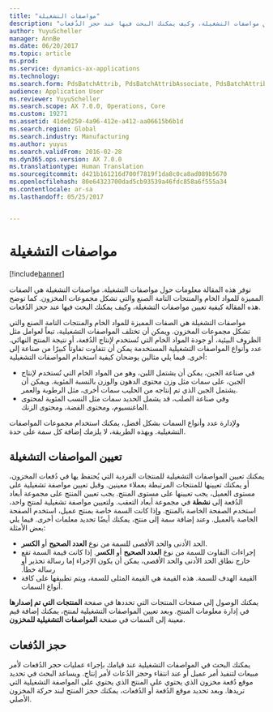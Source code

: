 ```yaml
---
title: "مواصفات التشغيلة"
description: "توفر هذه المقالة معلومات حول مواصفات التشغيلة. مواصفات التشغيلة هي الصفات المميزة للمواد الخام والمنتجات التامة الصنع والتي تشكل مجموعات المخزون. كما توضح هذه المقالة كيفية تعيين مواصفات التشغيلة، وكيف يمكنك البحث فيها عند حجز الدُفعات."
author: YuyuScheller
manager: AnnBe
ms.date: 06/20/2017
ms.topic: article
ms.prod: 
ms.service: dynamics-ax-applications
ms.technology: 
ms.search.form: PdsBatchAttrib, PdsBatchAttribAssociate, PdsBatchAttribByAttribGroup, PdsBatchAttribByItem, PdsBatchAttribByitemCustomer, PdsBatchAttribGroup
audience: Application User
ms.reviewer: YuyuScheller
ms.search.scope: AX 7.0.0, Operations, Core
ms.custom: 19271
ms.assetid: 41de0250-4a96-412e-a412-aa06615b6b1d
ms.search.region: Global
ms.search.industry: Manufacturing
ms.author: yuyus
ms.search.validFrom: 2016-02-28
ms.dyn365.ops.version: AX 7.0.0
ms.translationtype: Human Translation
ms.sourcegitcommit: d421b161216d700f7819f1da8c0ca8ad089b5670
ms.openlocfilehash: 80e64323700dad5cb93539a46fdc858a6f555a34
ms.contentlocale: ar-sa
ms.lasthandoff: 05/25/2017


---
```


# <a name="batch-attributes"></a>مواصفات التشغيلة

[!include[banner](../includes/banner.md)]


توفر هذه المقالة معلومات حول مواصفات التشغيلة. مواصفات التشغيلة هي الصفات المميزة للمواد الخام والمنتجات التامة الصنع والتي تشكل مجموعات المخزون. كما توضح هذه المقالة كيفية تعيين مواصفات التشغيلة، وكيف يمكنك البحث فيها عند حجز الدُفعات.

مواصفات التشغيلة هي الصفات المميزة للمواد الخام والمنتجات التامة الصنع والتي تشكل مجموعات المخزون. ويمكن أن تختلف المواصفات التشغيلية، تبعاً لعوامل مثل الظروف البيئية، أو جودة المواد الخام التي تُستخدم لإنتاج الدُفعة، أو نتيجة المنتج النهائي. عدد وأنواع المواصفات التشغيلية المستخدمة يمكن أن تتفاوت تفاوتاً كبيرًا من صناعة إلى أخرى. فيما يلي مثالين يوضحان كيفية استخدام المواصفات التشغيلية:

-   في صناعة الجبن، يمكن أن يشتمل اللبن، وهو من المواد الخام التي تُستخدم لإنتاج الجبن، على سمات مثل وزن محتوى الدهون والوزن بالنسبة المئوية. ويمكن أن يشتمل الجبن الذي تم إنتاجه من الحليب سمات أخرى، مثل الرطوبة والعمر.
-   وفي صناعة الصلب، قد يشمل الحديد سمات مثل النسب المئوية لمحتوى الماغنسيوم، ومحتوى الفضة، ومحتوى الزنك.

ولإدارة عدد وأنواع السمات بشكل أفضل، يمكنك استخدام مجموعات المواصفات التشغيلية. وبهذه الطريقة، لا يلزمك إضافة كل سمة على حدة.

## <a name="assign-batch-attributes"></a>تعيين المواصفات التشغيلة
يمكنك تعيين المواصفات التشغيلية للمنتجات الفردية التي يُحتفظ يها في دُفعات المخزون، أو يمكنك تعيينها للمنتجات المرتبطة بعملاء معينين. وقبل تعيين مواصفة تشغيلية على مستوى العميل، يجب تعيينها على مستوى المنتج. يجب تعيين المنتج على مجموعة أبعاد الدُفعة إلى **نشطة** في مجموعة أبعاد التعقب. ولتعيين مواصفة تشغيلية لمنتج واحد، استخدم الصفحة الخاصة بالمنتج. وإذا كانت السمة خاصة بمنتج عميل، استخدم الصفحة الخاصة بالعميل. وعند إضافة سمة إلى منتج، يمكنك أيضًا تحديد معلمات أخرى. فيما يلي بعض الأمثلة:

-   الحد الأدنى والحد الأقصى للسمة من نوع **العدد الصحيح** أو **الكسر**.
-   ‏‫إجراءات التفاوت للسمة من نوع **العدد الصحيح** أو **الكسر‬‏‫**. إذا كانت قيمة السمة تقع خارج نطاق الحد الأدنى والحد الأقصى، يمكن أن يكون الإجراء إما رسالة تحذير أو رسالة خطأ.‬
-   القيمة الهدف للسمة. هذه القيمة هي القيمة المثلى للسمة، ويتم تطبيقها على كافة أنواع السمات.

يمكنك الوصول إلى صفحات المنتجات التي تحددها في صفحة **المنتجات التي تم إصدارها** في إدارة معلومات المنتج. وبعد تعيين المواصفات التشغيلية لمنتج، يمكنك إضافة قيم معينة إلى السمات في صفحة **المواصفات التشغيلية للمخزون**.

## <a name="reserve-batches"></a>حجز الدُفعات
يمكنك البحث في المواصفات التشغيلية عند قيامك بإجراء عمليات حجر الدُفعات لأمر مبيعات لتنفيذ أمر عميل أو عند انتقاء وحجز الدُعات لأمر إنتاج. ويساعد البحث في تحديد موقع دُفعة مخزون الذي يحتوي على المنتج الذي يحتوي على المواصفة التشغيلية التي تريدها. وبعد تحديد موقع الدُفعة أو الدُفعات، يمكنك حجز المنتج لبند حركة المخزون الأصلي.




